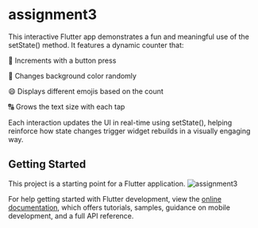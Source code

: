 # assignment3

This interactive Flutter app demonstrates a fun and meaningful use of the setState() method. It features a dynamic counter that:

🔢 Increments with a button press

🎨 Changes background color randomly

😄 Displays different emojis based on the count

🔠 Grows the text size with each tap

Each interaction updates the UI in real-time using setState(), helping reinforce how state changes trigger widget rebuilds in a visually engaging way.

## Getting Started

This project is a starting point for a Flutter application.
![assignment3](https://github.com/user-attachments/assets/96c4b1b9-faba-4ac4-bc58-6f85343696db)


For help getting started with Flutter development, view the
[online documentation](https://docs.flutter.dev/), which offers tutorials,
samples, guidance on mobile development, and a full API reference.
